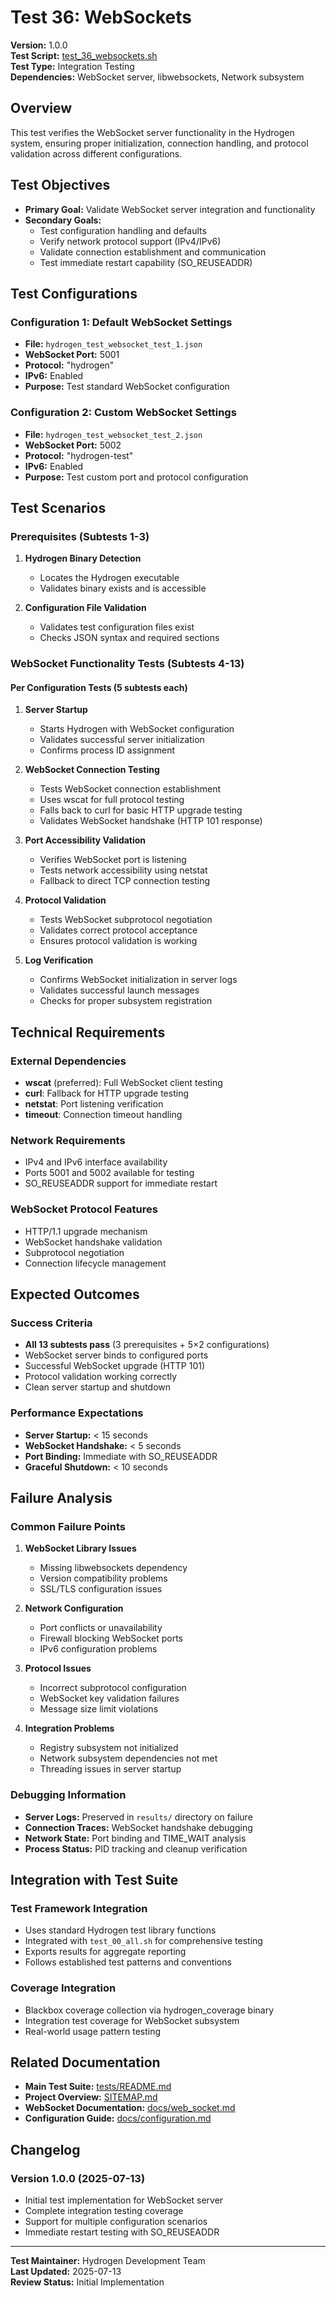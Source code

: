 # Test 36: WebSockets

**Version:** 1.0.0  
**Test Script:** [test_36_websockets.sh](../test_27_websockets.sh)  
**Test Type:** Integration Testing  
**Dependencies:** WebSocket server, libwebsockets, Network subsystem

## Overview

This test verifies the WebSocket server functionality in the Hydrogen system, ensuring proper initialization, connection handling, and protocol validation across different configurations.

## Test Objectives

- **Primary Goal:** Validate WebSocket server integration and functionality
- **Secondary Goals:**
  - Test configuration handling and defaults
  - Verify network protocol support (IPv4/IPv6)
  - Validate connection establishment and communication
  - Test immediate restart capability (SO_REUSEADDR)

## Test Configurations

### Configuration 1: Default WebSocket Settings

- **File:** `hydrogen_test_websocket_test_1.json`
- **WebSocket Port:** 5001
- **Protocol:** "hydrogen"
- **IPv6:** Enabled
- **Purpose:** Test standard WebSocket configuration

### Configuration 2: Custom WebSocket Settings  

- **File:** `hydrogen_test_websocket_test_2.json`
- **WebSocket Port:** 5002
- **Protocol:** "hydrogen-test"
- **IPv6:** Enabled
- **Purpose:** Test custom port and protocol configuration

## Test Scenarios

### Prerequisites (Subtests 1-3)

1. **Hydrogen Binary Detection**
   - Locates the Hydrogen executable
   - Validates binary exists and is accessible

2. **Configuration File Validation**
   - Validates test configuration files exist
   - Checks JSON syntax and required sections

### WebSocket Functionality Tests (Subtests 4-13)

#### Per Configuration Tests (5 subtests each)

1. **Server Startup**
   - Starts Hydrogen with WebSocket configuration
   - Validates successful server initialization
   - Confirms process ID assignment

2. **WebSocket Connection Testing**
   - Tests WebSocket connection establishment
   - Uses wscat for full protocol testing
   - Falls back to curl for basic HTTP upgrade testing
   - Validates WebSocket handshake (HTTP 101 response)

3. **Port Accessibility Validation**
   - Verifies WebSocket port is listening
   - Tests network accessibility using netstat
   - Fallback to direct TCP connection testing

4. **Protocol Validation**
   - Tests WebSocket subprotocol negotiation
   - Validates correct protocol acceptance
   - Ensures protocol validation is working

5. **Log Verification**
   - Confirms WebSocket initialization in server logs
   - Validates successful launch messages
   - Checks for proper subsystem registration

## Technical Requirements

### External Dependencies

- **wscat** (preferred): Full WebSocket client testing
- **curl**: Fallback for HTTP upgrade testing
- **netstat**: Port listening verification
- **timeout**: Connection timeout handling

### Network Requirements

- IPv4 and IPv6 interface availability
- Ports 5001 and 5002 available for testing
- SO_REUSEADDR support for immediate restart

### WebSocket Protocol Features

- HTTP/1.1 upgrade mechanism
- WebSocket handshake validation
- Subprotocol negotiation
- Connection lifecycle management

## Expected Outcomes

### Success Criteria

- **All 13 subtests pass** (3 prerequisites + 5×2 configurations)
- WebSocket server binds to configured ports
- Successful WebSocket upgrade (HTTP 101)
- Protocol validation working correctly
- Clean server startup and shutdown

### Performance Expectations

- **Server Startup:** < 15 seconds
- **WebSocket Handshake:** < 5 seconds
- **Port Binding:** Immediate with SO_REUSEADDR
- **Graceful Shutdown:** < 10 seconds

## Failure Analysis

### Common Failure Points

1. **WebSocket Library Issues**
   - Missing libwebsockets dependency
   - Version compatibility problems
   - SSL/TLS configuration issues

2. **Network Configuration**
   - Port conflicts or unavailability
   - Firewall blocking WebSocket ports
   - IPv6 configuration problems

3. **Protocol Issues**
   - Incorrect subprotocol configuration
   - WebSocket key validation failures
   - Message size limit violations

4. **Integration Problems**
   - Registry subsystem not initialized
   - Network subsystem dependencies not met
   - Threading issues in server startup

### Debugging Information

- **Server Logs:** Preserved in `results/` directory on failure
- **Connection Traces:** WebSocket handshake debugging
- **Network State:** Port binding and TIME_WAIT analysis
- **Process Status:** PID tracking and cleanup verification

## Integration with Test Suite

### Test Framework Integration

- Uses standard Hydrogen test library functions
- Integrated with `test_00_all.sh` for comprehensive testing
- Exports results for aggregate reporting
- Follows established test patterns and conventions

### Coverage Integration

- Blackbox coverage collection via hydrogen_coverage binary
- Integration test coverage for WebSocket subsystem
- Real-world usage pattern testing

## Related Documentation

- **Main Test Suite:** [tests/README.md](../README.md)
- **Project Overview:** [SITEMAP.md](../../SITEMAP.md)
- **WebSocket Documentation:** [docs/web_socket.md](../../docs/web_socket.md)
- **Configuration Guide:** [docs/configuration.md](../../docs/configuration.md)

## Changelog

### Version 1.0.0 (2025-07-13)

- Initial test implementation for WebSocket server
- Complete integration testing coverage
- Support for multiple configuration scenarios
- Immediate restart testing with SO_REUSEADDR

---

**Test Maintainer:** Hydrogen Development Team  
**Last Updated:** 2025-07-13  
**Review Status:** Initial Implementation
